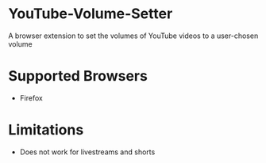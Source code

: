 # YouTube-Volume-Setter
A browser extension to set the volumes of YouTube videos to a user-chosen volume

# Supported Browsers
- Firefox

# Limitations
- Does not work for livestreams and shorts
